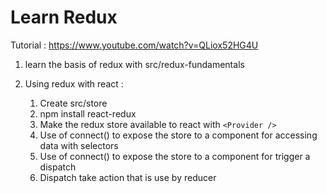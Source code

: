 # Learn Redux

Tutorial : <https://www.youtube.com/watch?v=QLiox52HG4U>

1. learn the basis of redux with src/redux-fundamentals

2. Using redux with react :
   1. Create src/store
   2. npm install react-redux
   3. Make the redux store available to react with `<Provider />`
   4. Use of connect() to expose the store to a component for accessing data with selectors
   5. Use of connect() to expose the store to a component for trigger a dispatch
   6. Dispatch take action that is use by reducer
